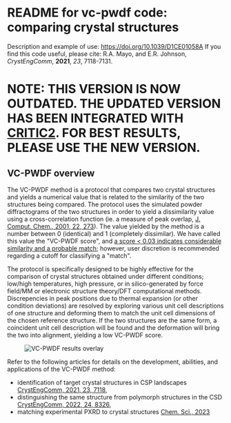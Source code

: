 # README for vc-pwdf code: comparing crystal structures
Description and example of use: https://doi.org/10.1039/D1CE01058A
If you find this code useful, please cite: R.A. Mayo, and E.R. Johnson, _CrystEngComm_, **2021**, _23_, 7118-7131.

# NOTE: THIS VERSION IS NOW OUTDATED. THE UPDATED VERSION HAS BEEN INTEGRATED WITH [CRITIC2](https://aoterodelaroza.github.io/critic2/). FOR BEST RESULTS, PLEASE USE THE NEW VERSION. 


## VC-PWDF overview
The VC-PWDF method is a protocol that compares two crystal structures and yields a numerical value that is 
related to the similarity of the two structures being compared. The protocol uses the simulated powder 
diffractograms of the two structures in order to yield a dissimilarity value using a cross-correlation 
function (ie. a measure of peak overlap, 
[J. Comput. Chem., 2001, 22, 273](https://doi.org/10.1002/1096-987X(200102)22:3%3C273::AID-JCC1001%3E3.0.CO;2-0)). The value yielded by the method
is a number between 0 (identical) and 1 (completely dissimilar). We have called this value the "VC-PWDF score",
and [a score \< 0.03 indicates considerable similarity and a probable match](https://pubs.rsc.org/en/content/articlehtml/2022/ce/d2ce01080a); however, user discretion is 
recommended regarding a cutoff for classifying a "match". 

The protocol is specifically 
designed to be highly effective for the comparison of crystal structures obtained under different conditions;
low/high temperatures, high pressure, or in silico-generated by force field/MM or electronic structure 
theory/DFT computational methods. Discrepencies in peak positions due to thermal expansion (or other condition deviations) are resolved by exploring various unit cell descriptions of one structure and deforming them to match the unit 
cell dimensions of the chosen reference structure. If the two structures are the same form, a coincident unit cell 
description will be found and the deformation will bring the two into alignment, yielding a low VC-PWDF score.

<figure style="width: 95%" class="align-center">
  <img src="{{ site.url }}{{ site.baseurl }}/vc-pwdf.png" alt="VC-PWDF results overlay">
</figure>
  
Refer to the following articles for details on the development, abilities, and applications of the VC-PWDF method:
- identification of target crystal structures in CSP landscapes [CrystEngComm, 2021, 23, 7118](https://pubs.rsc.org/en/content/articlehtml/2021/ce/d1ce01058a), 
- distinguishing the same structure from polymorph structures in the 
CSD [CrystEngComm, 2022, 24, 8326](https://pubs.rsc.org/en/content/articlehtml/2022/ce/d2ce01080a), 
- matching experimental PXRD to crystal structures
 [Chem. Sci., 2023](https://pubs.rsc.org/en/content/articlehtml/2023/sc/d3sc00168g) 
